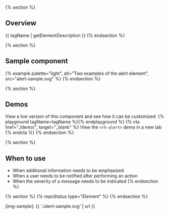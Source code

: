 {% section %}
## Overview
{{ tagName | getElementDescription }}
{% endsection %}

{% section %}
## Sample component
{% example palette="light",
           alt="Two examples of the alert element",
           src="alert-sample.svg" %}
{% endsection %}

{% section %}
  ## Demos
  View a live version of this component and see how it can be customized.
  {% playground tagName=tagName %}{% endplayground %}
  {% cta href="./demo/", target="_blank" %}
    View the `<rh-alert>` demo in a new tab
  {% endcta %}
{% endsection %}

{% section %}
  ## When to use
  - When additional information needs to be emphasized 
  - When a user needs to be notified after performing an action
  - When the severity of a message needs to be indicated
{% endsection %}

{% section %}
{% repoStatus type="Element" %}
{% endsection %}


[img-sample]: {{ './alert-sample.svg' | url }}

